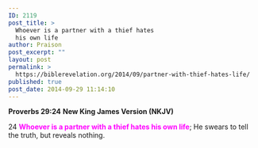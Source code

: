 ```yaml
---
ID: 2119
post_title: >
  Whoever is a partner with a thief hates
  his own life
author: Praison
post_excerpt: ""
layout: post
permalink: >
  https://biblerevelation.org/2014/09/partner-with-thief-hates-life/
published: true
post_date: 2014-09-29 11:14:10
---
```

<strong>Proverbs 29:24</strong>
<strong> New King James Version (NKJV)</strong>

24 <span style="color: #ff00ff;"><strong>Whoever is a partner with a thief hates his own life</strong></span>;
He swears to tell the truth, but reveals nothing.